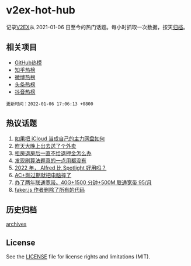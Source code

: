 # v2ex-hot-hub

 记录[V2EX](https://www.v2ex.com/)从 2021-01-06 日至今的热门话题。每小时抓取一次数据，按天[归档](archives)。
 
 ## 相关项目

- [GitHub热榜](https://github.com/snaildev/github-hot-hub)
- [知乎热榜](https://github.com/snaildev/zhihu-hot-hub)
- [微博热榜](https://github.com/snaildev/weibo-hot-hub)
- [头条热榜](https://github.com/snaildev/toutiao-hot-hub)
- [抖音热榜](https://github.com/snaildev/douyin-hot-hub)


 `更新时间：2022-01-06 17:06:13 +0800`

## 热议话题

1. [如果把 iCloud 当成自己的主力网盘如何](https://www.v2ex.com/t/826449)
1. [昨天大晚上出去送了个外卖](https://www.v2ex.com/t/826500)
1. [租房退房后一直不给退押金怎么办](https://www.v2ex.com/t/826511)
1. [发现刷算法题真的一点用都没有](https://www.v2ex.com/t/826453)
1. [2022 年， Alfred 比 Spotlight 好用吗？](https://www.v2ex.com/t/826521)
1. [AC+刚过期就把电脑摔了](https://www.v2ex.com/t/826543)
1. [办了两年联通宽带。40G+1500 分钟+500M 联通宽带 95/月](https://www.v2ex.com/t/826516)
1. [faker.js 作者删除了所有的代码](https://www.v2ex.com/t/826515)

## 历史归档

[archives](archives)

## License

See the [LICENSE](LICENSE) file for license rights and limitations (MIT).
